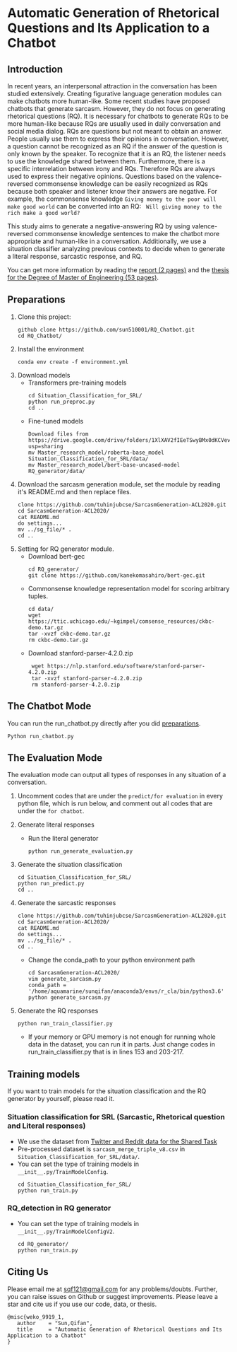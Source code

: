 # Automatic Generation of Rhetorical Questions and Its Application to a Chatbot
## Introduction
In recent years, an interpersonal attraction in the conversation has been studied extensively.
Creating figurative language generation modules can make chatbots more human-like.
Some recent studies have proposed chatbots that generate sarcasm. 
However, they do not focus on generating rhetorical questions (RQ).
It is necessary for chatbots to generate RQs to be more human-like because RQs are usually used in daily conversation 
and social media dialog.
RQs are questions but not meant to obtain an answer.
People usually use them to express their opinions in conversation. However, a question cannot be recognized as an RQ if 
the answer of the question is only known by the speaker. 
To recognize that it is an RQ, the listener needs to use the knowledge shared between them. 
Furthermore, there is a specific interrelation between irony and RQs. Therefore RQs are always used to express their 
negative opinions.
Questions based on the valence-reversed commonsense knowledge can be easily recognized as RQs because both speaker and 
listener know their answers are negative.
For example, the commonsense knowledge ``Giving money to the poor will make good world`` can be converted into an RQ: ``
Will giving money to the rich make a good world?``

This study aims to generate a negative-answering RQ by using valence-reversed commonsense knowledge sentences to make 
the chatbot more appropriate and human-like in a conversation. Additionally, we use a situation classifier analyzing 
previous contexts to decide when to generate a literal response, sarcastic response, and RQ.

You can get more information by reading 
the [report (2 pages)](https://github.com/sun510001/RQ_Chatbot/blob/master/final_report_fin_version.pdf) and the [thesis for the Degree of Master of Engineering (53 pages)](https://uec.repo.nii.ac.jp/?action=pages_view_main&active_action=repository_view_main_item_detail&item_id=9919&item_no=1&page_id=13&block_id=21).

## Preparations
1. Clone this project:
    ```script
    github clone https://github.com/sun510001/RQ_Chatbot.git
    cd RQ_Chatbot/
    ```
2. Install the environment
    ```script
    conda env create -f environment.yml
    ```
3. Download models
   * Transformers pre-training models
        ```script
        cd Situation_Classification_for_SRL/
        python run_preproc.py
        cd ..
        ```
   * Fine-tuned models
       ```script
       Download files from https://drive.google.com/drive/folders/1XlXAV2fIEeTSwyBMx0dKCVevsA3XfWM_?usp=sharing
       mv Master_research_model/roberta-base_model Situation_Classification_for_SRL/data/
       mv Master_research_model/bert-base-uncased-model RQ_generator/data/
       ```
4. Download the sarcasm generation module, set the module by reading it's README.md and then replace 
   files.
    ```script
    clone https://github.com/tuhinjubcse/SarcasmGeneration-ACL2020.git
    cd SarcasmGeneration-ACL2020/
    cat README.md
    do settings... 
    mv ../sg_file/* .
    cd ..
    ```
5. Setting for RQ generator module.
    * Download bert-gec
        ```script
        cd RQ_generator/
        git clone https://github.com/kanekomasahiro/bert-gec.git
        ```
    * Commonsense knowledge representation model for scoring arbitrary tuples.
        ```script
        cd data/
        wget https://ttic.uchicago.edu/~kgimpel/comsense_resources/ckbc-demo.tar.gz
        tar -xvzf ckbc-demo.tar.gz
        rm ckbc-demo.tar.gz
        ```
    * Download stanford-parser-4.2.0.zip 
        ```script
         wget https://nlp.stanford.edu/software/stanford-parser-4.2.0.zip
         tar -xvzf stanford-parser-4.2.0.zip
         rm stanford-parser-4.2.0.zip
        ```
## The Chatbot Mode
You can run the run_chatbot.py directly after you did [preparations](#Preparations).
```script
Python run_chatbot.py
```

## The Evaluation Mode
The evaluation mode can output all types of responses in any situation of a conversation. 

1. Uncomment codes that are under the ``predict/for evaluation`` in every python file, which is run below, 
   and comment out all codes that are under the ``for chatbot``.
   
2. Generate literal responses
    * Run the literal generator
        ```script
        python run_generate_evaluation.py
        ```
  
3. Generate the situation classification
    ```script
    cd Situation_Classification_for_SRL/
    python run_predict.py
    cd ..
    ```

4. Generate the sarcastic responses
    ```script
    clone https://github.com/tuhinjubcse/SarcasmGeneration-ACL2020.git
    cd SarcasmGeneration-ACL2020/
    cat README.md
    do settings... 
    mv ../sg_file/* .
    cd ..
    ```

    * Change the conda_path to your python environment path
        ```script
        cd SarcasmGeneration-ACL2020/
        vim generate_sarcasm.py
        conda_path = '/home/aquamarine/sunqifan/anaconda3/envs/r_cla/bin/python3.6'
        python generate_sarcasm.py
        ```

5. Generate the RQ responses
    ```script
    python run_train_classifier.py
    ```
    * If your memory or GPU memory is not enough for running whole data in the dataset, you can run it in parts.
    Just change codes in run_train_classifier.py that is in lines 153 and 203-217.
    

## Training models
If you want to train models for the situation classification and the RQ generator by yourself, please read it.
### Situation classification for SRL (Sarcastic, Rhetorical question and Literal responses)
* We use the dataset
from [Twitter and Reddit data for the Shared Task](https://github.com/EducationalTestingService/sarcasm)
* Pre-processed dataset is ``sarcasm_merge_triple_v8.csv`` in ``Situation_Classification_for_SRL/data/``.
* You can set the type of training models in ``__init__.py/TrainModelConfig``.
    ```script
    cd Situation_Classification_for_SRL/
    python run_train.py
    ```

### RQ_detection in RQ generator
* You can set the type of training models in ``__init__.py/TrainModelConfigV2``.
    ```script
    cd RQ_generator/
    python run_train.py
    ```

## Citing Us
Please email me at sqf121@gmail.com for any problems/doubts. Further, you can raise issues on Github or suggest improvements.
Please leave a star and cite us if you use our code, data, or thesis.
```script
@misc{weko_9919_1,
   author	 = "Sun,Qifan",
   title	 = "Automatic Generation of Rhetorical Questions and Its Application to a Chatbot"
}
```
